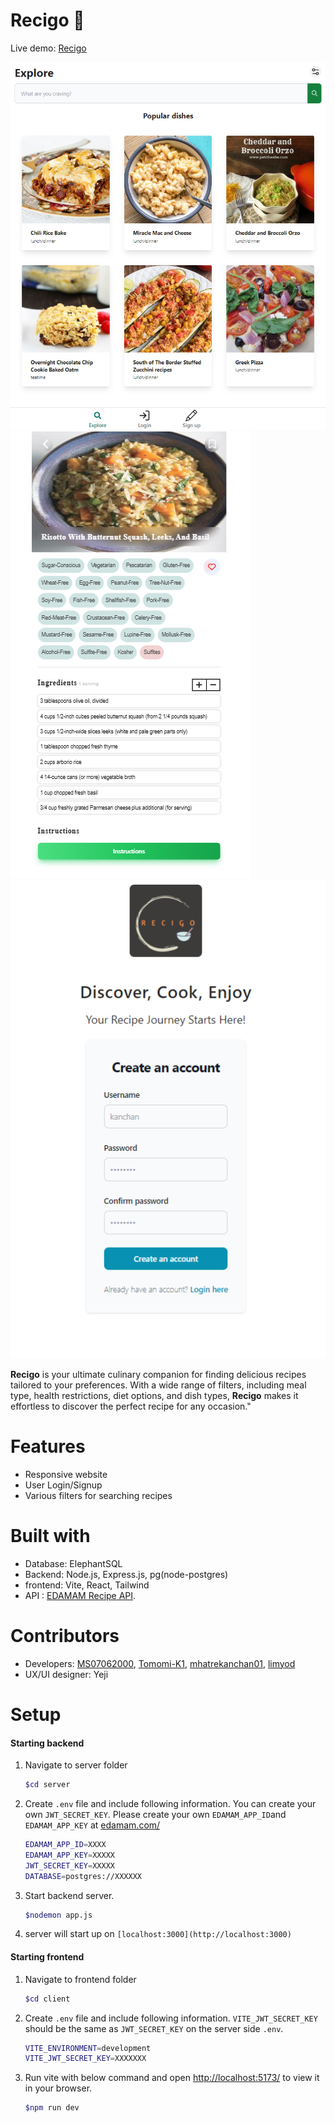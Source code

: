 # Recigo 🍳
Live demo: [Recigo](https://recipo-frontend.onrender.com)

![image](./client/assets/explore.png) ![image](./client/assets/recipe-detail.png) ![image](./client/assets/signup.png)

 **Recigo** is your ultimate culinary companion for finding delicious recipes tailored to your preferences. With a wide range of filters, including meal type, health restrictions, diet options, and dish types, **Recigo** makes it effortless to discover the perfect recipe for any occasion."

# Features
- Responsive website
- User Login/Signup
- Various filters for searching recipes 

# Built with
- Database: ElephantSQL
- Backend: Node.js, Express.js, pg(node-postgres)
- frontend: Vite, React, Tailwind
- API : [EDAMAM Recipe API](https://developer.edamam.com/edamam-recipe-api).

# Contributors
- Developers: [MS07062000](https://github.com/MS07062000), [Tomomi-K1](https://github.com/Tomomi-K1), [mhatrekanchan01](https://github.com/mhatrekanchan01), [limyod](https://github.com/limyod)
- UX/UI designer: Yeji

# Setup
#### Starting backend
1. Navigate to server folder
   ```bash
   $cd server
   ```
2. Create `.env` file and include following information. 
   You can create your own `JWT_SECRET_KEY`. 
   Please create your own `EDAMAM_APP_ID`and `EDAMAM_APP_KEY` at [edamam.com/](https://www.edamam.com/)
   ```bash
   EDAMAM_APP_ID=XXXX
   EDAMAM_APP_KEY=XXXXX
   JWT_SECRET_KEY=XXXXX
   DATABASE=postgres://XXXXXX
   ```
3.  Start backend server.
    ```bash
    $nodemon app.js
    ```
4. server will start up on `[localhost:3000](http://localhost:3000)`

#### Starting frontend
1. Navigate to frontend folder
   ```bash
   $cd client
   ```
2. Create `.env` file and include following information. 
   `VITE_JWT_SECRET_KEY` should be the same as `JWT_SECRET_KEY` on the server side `.env`. 
   ```bash
   VITE_ENVIRONMENT=development
   VITE_JWT_SECRET_KEY=XXXXXXX
   ```
3. Run vite with below command and open [http://localhost:5173/](http://localhost:5173/) to view it in your browser.
   ```bash
   $npm run dev
   ```


